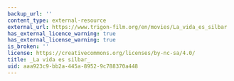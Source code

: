 ```yaml
---
backup_url: ''
content_type: external-resource
external_url: https://www.trigon-film.org/en/movies/La_vida_es_silbar
has_external_licence_warning: true
has_external_license_warning: true
is_broken: ''
license: https://creativecommons.org/licenses/by-nc-sa/4.0/
title: _La vida es silbar_
uid: aaa923c9-bb2a-445a-8952-9c788370a448
---
```

